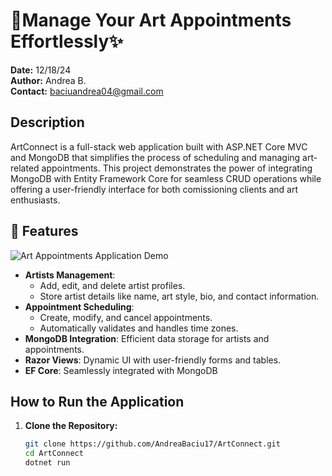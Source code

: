 # 🎨Manage Your Art Appointments Effortlessly✨

**Date:** 12/18/24  
**Author:** Andrea B.  
**Contact:** baciuandrea04@gmail.com  

## Description
ArtConnect is a full-stack web application built with ASP.NET Core MVC and MongoDB that simplifies the process of scheduling and managing art-related appointments. This project demonstrates the power of integrating MongoDB with Entity Framework Core for seamless CRUD operations while offering a user-friendly interface for both comissioning clients and art enthusiasts.

## 🚀 Features
![Art Appointments Application Demo](https://github.com/user-attachments/assets/2977a1df-c74d-4890-b777-cb35a6664530)
- **Artists Management**:
  - Add, edit, and delete artist profiles.
  - Store artist details like name, art style, bio, and contact information.
- **Appointment Scheduling**:
  - Create, modify, and cancel appointments.
  - Automatically validates and handles time zones.
- **MongoDB Integration**: Efficient data storage for artists and appointments.
- **Razor Views**: Dynamic UI with user-friendly forms and tables.
- **EF Core**: Seamlessly integrated with MongoDB

## How to Run the Application
1. **Clone the Repository:**
   ```bash
   git clone https://github.com/AndreaBaciu17/ArtConnect.git
   cd ArtConnect
   dotnet run
